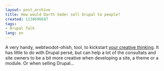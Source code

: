 ```yaml
---
layout: post_archive
title: How would Darth Vader sell Drupal to people?
created: 1138696697
tags:
- Drupal Talk
lang: en
---
```

A very handy, webtwodot-ohish, tool, to kickstart [your creative thinking](http://www.kennieting.com/mousebrains/). It has little to do with Drupal persé, but can help a lot of the consultats and site owners to be a bit more creative when developing a site, a theme or a module. Or when selling Drupal...

